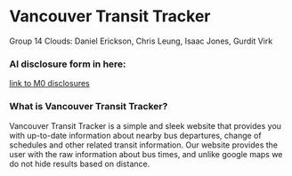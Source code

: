 # Vancouver Transit Tracker
Group 14 Clouds: Daniel Erickson, Chris Leung, Isaac Jones, Gurdit Virk

### AI disclosure form in here:
[link to M0 disclosures](docs/ai-disclosures/README.md) <br>
### What is Vancouver Transit Tracker?
Vancouver Transit Tracker is a simple and sleek website that provides you with up-to-date information about nearby bus departures, change of schedules and other related transit information. Our website provides the user with the raw information about bus times, and unlike google maps we do not hide results based on distance.
